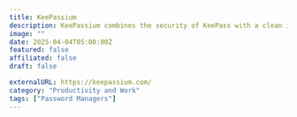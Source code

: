 ```yaml
---
title: KeePassium
description: KeePassium combines the security of KeePass with a clean intuitive design for iOS + macOS.
image: ""
date: 2025-04-04T05:00:00Z
featured: false
affiliated: false
draft: false

externalURL: https://keepassium.com/
category: "Productivity and Work"
tags: ["Password Managers"]
---
```

